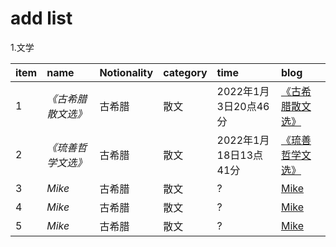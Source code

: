 # add list  
1.文学

| item  |     name     |Notionality| category | time |             blog                |  
| :-- | :------------| :--- | :---  | :--- | :------------------------------- |  
| 1 | _《古希腊散文选》_ |古希腊|散文 | 2022年1月3日20点46分 | [《古希腊散文选》](https://github.com/rasputin2020/Study_Note_data/blob/50df3f1b9ef8c5bf545413b53dd3a849c569311b/%E8%AF%BB%E4%B9%A6%E7%AC%94%E8%AE%B0/%E5%8F%A4%E5%B8%8C%E8%85%8A%E7%BD%97%E9%A9%AC/220103%E5%8F%A4%E5%B8%8C%E8%85%8A%E6%95%A3%E6%96%87%E9%80%89.md) |  
| 2 | _《琉善哲学文选》_|古希腊|散文 |  2022年1月18日13点41分  | [《琉善哲学文选》](https://github.com/rasputin2020/Study_Note_data/blob/50df3f1b9ef8c5bf545413b53dd3a849c569311b/%E8%AF%BB%E4%B9%A6%E7%AC%94%E8%AE%B0/%E5%8F%A4%E5%B8%8C%E8%85%8A%E7%BD%97%E9%A9%AC/220118%E7%90%89%E5%96%84%E5%93%B2%E5%AD%A6%E6%96%87%E9%80%89.md)
| 3 | _Mike_  |古希腊|散文  |  ? | [Mike](link)    |    
| 4 | _Mike_  |古希腊|散文   |  ? | [Mike](link)   |    
| 5 | _Mike_  |古希腊|散文  |  ? | [Mike](link)    |  

